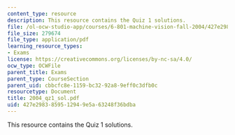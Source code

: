 ```yaml
---
content_type: resource
description: This resource contains the Quiz 1 solutions.
file: /ol-ocw-studio-app/courses/6-801-machine-vision-fall-2004/427e2983859512949e5a63248f36bdba_2004_qz1_sol.pdf
file_size: 279674
file_type: application/pdf
learning_resource_types:
- Exams
license: https://creativecommons.org/licenses/by-nc-sa/4.0/
ocw_type: OCWFile
parent_title: Exams
parent_type: CourseSection
parent_uid: cbbcfc8e-1159-bc32-92a8-9eff0c3dfb0c
resourcetype: Document
title: 2004_qz1_sol.pdf
uid: 427e2983-8595-1294-9e5a-63248f36bdba
---
```

This resource contains the Quiz 1 solutions.